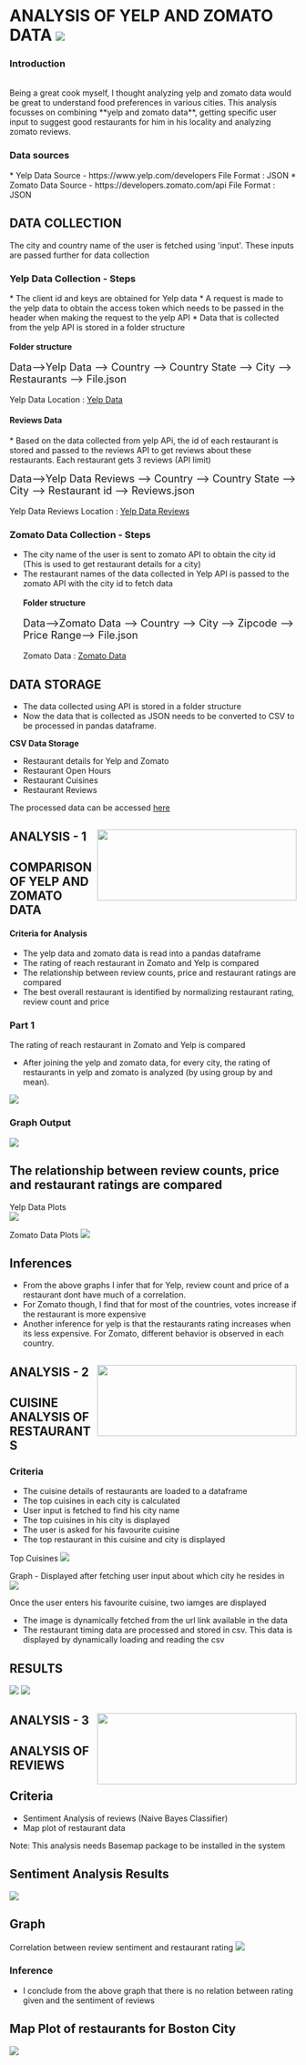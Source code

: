 
<h1> ANALYSIS OF YELP AND ZOMATO DATA

  <img src="Images\yelpzomato.jpg">

<h3>Introduction</h3><br>
Being a great cook myself, I thought analyzing yelp and zomato data would be great to understand food preferences in various cities. This analysis focusses on combining **yelp and zomato data**, getting specific user input to suggest good restaurants for him in his locality and analyzing zomato reviews.

<h3>Data sources</h3>
* Yelp Data Source -   https://www.yelp.com/developers   File Format : JSON
* Zomato Data Source - https://developers.zomato.com/api File Format : JSON

<h2> DATA COLLECTION </h2>

The city and country name of the user is fetched using 'input'. These inputs are passed further for data collection

<h3>Yelp Data Collection - Steps</h3>
* The client id and keys are obtained for Yelp data
* A request is made to the yelp data to obtain the access token which needs to be passed in the header when making the request to the yelp API 
* Data that is collected from the yelp API is stored in a folder structure<br><br>
<b>Folder structure</b><br><br>
<font size=4>Data-->Yelp Data --> Country --> Country State --> City --> Restaurants --> File.json</font><br><br>
Yelp Data Location : <a href="Data/Yelp Data"> Yelp Data </a>
<h4>Reviews Data</h4>
* Based on the data collected from yelp APi, the id of each restaurant is stored and passed to the reviews API to get reviews about these restaurants. Each restaurant gets 3 reviews (API limit)

 <font size=4>Data-->Yelp Data Reviews --> Country --> Country State --> City --> Restaurant id --> Reviews.json</font><br><br>
 Yelp Data Reviews Location : <a href="Data/Yelp Data Reviews"> Yelp Data Reviews </a>

<h3>Zomato Data Collection - Steps</h3>

* The city name of the user is sent to zomato API to obtain the city id (This is used to get restaurant details for a city)
* The restaurant names of the data collected in Yelp API is passed to the zomato API with the city id to fetch data <br><br>
<b>Folder structure</b><br><br>
<font size=4>Data-->Zomato Data --> Country --> City --> Zipcode --> Price Range--> File.json</font><br><br>
Zomato Data : <a href="Data/Zomato Data"/>Zomato Data</a>

<h2> DATA STORAGE </h2>

* The data collected using API is stored in a folder structure
* Now the data that is collected as JSON needs to be converted to CSV to be processed in pandas dataframe.

 <b>CSV Data Storage<br></b>
- Restaurant details for Yelp and Zomato  
- Restaurant Open Hours 
- Restaurant Cuisines 
- Restaurant Reviews

The processed data can be accessed <a href="Other Files">here</a>

## ANALYSIS - 1 <img align="right" style="width:350px;height:125px;margin-top:0px;padding-top:0px;" src="Images/cloud-pricing.png"/>
## COMPARISON OF YELP AND ZOMATO DATA

#### Criteria for Analysis
* The yelp data and zomato data is read into a pandas dataframe
* The rating of reach restaurant in Zomato and Yelp is compared
* The relationship between review counts, price and restaurant ratings are compared
* The best overall restaurant is identified by normalizing restaurant rating, review count and price


### Part 1
The rating of reach restaurant in Zomato and Yelp is compared <br>
* After joining the yelp and zomato data, for every city, the rating of restaurants in yelp and zomato is analyzed (by using group by and mean).


<img src="Readme images/Analysis1-yelpzomato.PNG">

### Graph Output

<img src="Output/Analysis 1/Analysis1-Rating.jpg">

## The relationship between review counts, price and restaurant ratings are compared

Yelp Data Plots<br>
<img src="Output/Analysis 1/yelp1.jpg">

Zomato Data Plots
<img src="Output/Analysis 1/zomato1.jpg">

## Inferences

* From the above graphs I infer that for Yelp, review count and price of a restaurant dont have much of a correlation.
* For Zomato though, I find that for most of the countries, votes increase if the restaurant is more expensive
* Another inference for yelp is that the restaurants rating increases when its less expensive. For Zomato, different behavior is observed in each country.


## ANALYSIS - 2 <img align="right" style="width:350px;height:125px;margin-top:0px;padding-top:0px;" src="Readme images/analysis2cui.jpg"/>
## CUISINE ANALYSIS OF RESTAURANTS

### Criteria

* The cuisine details of restaurants are loaded to a dataframe
* The top cuisines in each city is calculated
* User input is fetched to find his city name
* The top cuisines in his city is displayed
* The user is asked for his favourite cuisine
* The top restaurant in this cuisine and city is displayed

Top Cuisines
<img src="Readme images/analysis2.PNG">


Graph - Displayed after fetching user input about which city he resides in<br>
  <img src="Output/Analysis 2/cuisine.PNG">

Once the user enters his favourite cuisine, two iamges are displayed
- The image is dynamically fetched from the url link available in the data
- The restaurant timing data are processed and stored in csv. This data is displayed by dynamically loading and reading the csv

## RESULTS

<img src="Output/Analysis 2/topres.PNG">

<img src="Output/Analysis 2/cheapres.PNG">

## ANALYSIS - 3 <img align="right" style="width:350px;height:125px;margin-top:0px;padding-top:0px;" src="Readme images/rateit.jpg"/>
## ANALYSIS OF REVIEWS

## Criteria
* Sentiment Analysis of reviews (Naive Bayes Classifier)
* Map plot of restaurant data

Note: This analysis needs Basemap package to be installed in the system

## Sentiment Analysis Results
<img src= "Output/Analysis 3/sentiment.PNG">

## Graph
Correlation between review sentiment and restaurant rating
   <img src= "Output/Analysis 3/graph.PNG">

### Inference
* I conclude from the above graph that there is no relation between rating given and the sentiment of reviews

##  Map Plot of restaurants for Boston City

<img src="Output/Analysis 3/mapplot.PNG">


```python

```

